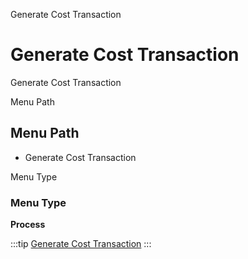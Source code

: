 
Generate Cost Transaction
# Generate Cost Transaction


Generate Cost Transaction

Menu Path
## Menu Path



- Generate Cost Transaction

Menu Type
### Menu Type

**Process**


:::tip
[Generate Cost Transaction](functional-guide/process/process-m_costdetail-generate-cost-transaction.md)
:::
